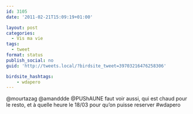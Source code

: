 ```yaml
---
id: 3105
date: '2011-02-21T15:09:19+01:00'

layout: post
categories:
  - Vis ma vie
tags:
  - tweet
format: status
publish_social: no
guid: 'http://tweets.local/?birdsite_tweet=39703216476258306'

birdsite_hashtags:
    - wdapero
---
```


@mourtazag @amanddde @PUShAUNE faut voir aussi, qui est chaud pour le resto, et à quelle heure le 18/03 pour qu’on puisse reserver #wdapero